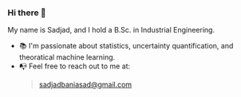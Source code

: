 ### Hi there 👋
My name is Sadjad, and I hold a B.Sc. in Industrial Engineering. 
* 📚 I'm passionate about statistics, uncertainty quantification, and theoratical machine learning.
* 📭 Feel free to reach out to me at:
     > sadjadbaniasad@gmail.com

